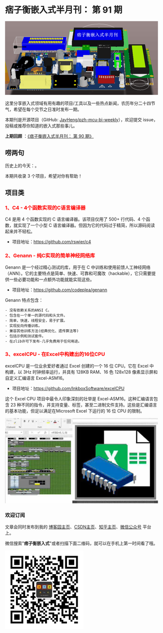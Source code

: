 # 痞子衡嵌入式半月刊： 第 91 期

![](https://raw.githubusercontent.com/JayHeng/pzh-mcu-bi-weekly/master/pics/pzh_mcu_bi_weekly.PNG)

这里分享嵌入式领域有用有趣的项目/工具以及一些热点新闻，农历年分二十四节气，希望在每个交节之日准时发布一期。

本期刊是开源项目（GitHub: [JayHeng/pzh-mcu-bi-weekly](https://github.com/JayHeng/pzh-mcu-bi-weekly)），欢迎提交 issue，投稿或推荐你知道的嵌入式那些事儿。

**上期回顾** ：[《痞子衡嵌入式半月刊： 第 90 期》](https://www.cnblogs.com/henjay724/p/18004182)

## 唠两句

历史上的今天：。

本期共收录 3 个项目，希望对你有帮助！

## 项目类

### <font color="red">1、C4 - 4个函数实现的C语言编译器</font>

C4 是用 4 个函数实现的 C 语言编译器。该项目仅用了 500+ 行代码、4 个函数，就实现了一个小型 C 语言编译器。但因为它的代码过于精简，所以源码阅读起来并不轻松。  

 * 项目地址：https://github.com/rswier/c4

### <font color="red">2、Genann - 纯C实现的简单神经网络库</font>

Genann 是一个经过精心测试的库，用于在 C 中训练和使用前馈人工神经网络（ANN）。它的主要特点是简单、快速、可靠和可魔改（hackable），它只需要提供一些必要功能和一点额外功能就能实现这些。  

 * 项目地址：https://github.com/codeplea/genann

Genann 特点包含：

```text
- 没有依赖关系的ANSI C。
- 包含在一个单一的源代码和头文件。
- 简单，快速，线程安全，易于扩展。
- 实现反向传播训练。
- 兼容其他训练方法(经典优化、遗传算法等)
- 包括示例和测试套件。
- 在zlib许可下发布-几乎免费用于任何用途。
```

### <font color="red">3、excelCPU - 在Excel中构建出的16位CPU</font>

excelCPU 是一位业余爱好者通过 Excel 创建的一个 16 位 CPU。它在 Excel 中构建，以 3Hz 时钟频率运行，并具有 128KB RAM、16 色 128x128 像素显示屏和自定义汇编语言 Excel-ASM16。  

 * 项目地址：https://github.com/InkboxSoftware/excelCPU

这个 Excel CPU 项目中最令人印象深刻的壮举是 Excel-ASM16。这种汇编语言包含 23 种不同的指令，并支持变量、标签，甚至二进制文件支持。这些是汇编语言的基本功能，但足以满足在Microsoft Excel 下运行的 16 位 CPU 的限制。

![](https://raw.githubusercontent.com/JayHeng/pzh-mcu-bi-weekly/master/pics/issue-091/excelCPU.PNG)

### 欢迎订阅

文章会同时发布到我的 [博客园主页](https://www.cnblogs.com/henjay724/)、[CSDN主页](https://blog.csdn.net/henjay724)、[知乎主页](https://www.zhihu.com/people/henjay724)、[微信公众号](http://weixin.sogou.com/weixin?type=1&query=痞子衡嵌入式) 平台上。

微信搜索"__痞子衡嵌入式__"或者扫描下面二维码，就可以在手机上第一时间看了哦。

![](https://raw.githubusercontent.com/JayHeng/pzhmcu-picture/master/wechat/pzhMcu_qrcode_258x258.jpg)

